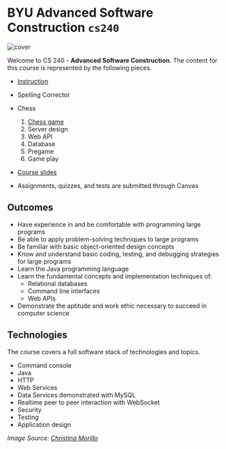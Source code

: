 # BYU **Advanced Software Construction** `cs240`

![cover](https://github.com/softwareconstruction240/.github/blob/main/profile/softwareconstructioncover.jpg?raw=true)

Welcome to CS 240 - **Advanced Software Construction**. The content for this course is represented by the following pieces.

- [Instruction](https://github.com/softwareconstruction240/.github/blob/main/profile/modules.md#readme)
- Spelling Corrector
- Chess

  1. [Chess game](chess/chess-game/chess-game.md)
  1. Server design
  1. Web API
  1. Database
  1. Pregame
  1. Game play

- [Course slides](https://github.com/softwareconstruction240/.github/blob/main/profile/slides.md#readme)
- Assignments, quizzes, and tests are submitted through Canvas

## Outcomes

- Have experience in and be comfortable with programming large programs
- Be able to apply problem-solving techniques to large programs
- Be familiar with basic object-oriented design concepts
- Know and understand basic coding, testing, and debugging strategies for large programs
- Learn the Java programming language
- Learn the fundamental concepts and implementation techniques of:
  - Relational databases
  - Command line interfaces
  - Web APIs
- Demonstrate the aptitude and work ethic necessary to succeed in computer science

## Technologies

The course covers a full software stack of technologies and topics.

- Command console
- Java
- HTTP
- Web Services
- Data Services demonstrated with MySQL
- Realtime peer to peer interaction with WebSocket
- Security
- Testing
- Application design

_Image Source: [Christina Morillo](https://www.pexels.com/photo/close-up-photo-of-person-typing-on-laptop-1181675/)_
